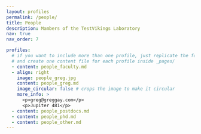 ```yaml
---
layout: profiles
permalink: /people/
title: People
description: Mambers of the TestVikings Laboratory
nav: true
nav_order: 7

profiles:
  # if you want to include more than one profile, just replicate the following block
  # and create one content file for each profile inside _pages/
  - content: people_faculty.md
  - align: right
    image: people_greg.jpg
    content: people_greg.md
    image_circular: false # crops the image to make it circular
    more_info: >
      <p>greg@greggay.com</p>
      <p>Jupiter 481</p>
  - content: people_postdocs.md
  - content: people_phd.md
  - content: people_other.md
---
```

